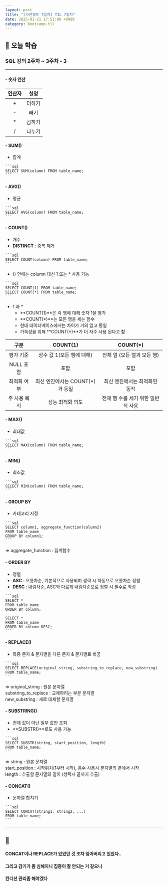 ```yaml
---
layout: post
title: "[사전캠프 7일차] TIL 7일차"
date: 2025-01-21 17:51:00 +0900
category: bootcamp-til
---
```


## 📖 오늘 학습
### SQL 강의 2주차 ~ 3주차 - 3

<!-- #### 📃  -->

--- 

#### - 숫자 연산

| 연산자 | 설명 |
|:------:|:---:|
| + | 더하기 |
| - | 빼기 |
| * | 곱하기 |
| / | 나누기 |

#### - SUM()
- 합계
>
    ```sql
    SELECT SUM(column) FROM table_name;
    ```

#### - AVG()
- 평균
>
    ```sql
    SELECT AVG(column) FROM table_name;
    ```

#### - COUNT()
- 개수
- **DISTINCT** : 중복 제거
>
    ```sql
    SELECT COUNT(column) FROM table_name;
    ```

- () 안에는 column 대신 1 또는 * 사용 가능
>
    ```sql
    SELECT COUNT(1) FROM table_name;
    SELECT COUNT(*) FROM table_name;
    ```

- 1 과 *
    - **COUNT(1)**은 각 행에 대해 숫자 1을 평가
    - **COUNT(*)**는 모든 행을 세는 함수
    - 현대 데이터베이스에서는 차이가 거의 없고 동일
    - 가독성을 위해 **COUNT(*)**가 더 자주 사용 된다고 함

| 구분 | COUNT(1) | COUNT(*) |
|:----:|:--------:|:--------:|
| 평가 기준 | 상수 값 1(모든 행에 대해) | 전체 열 (모든 열과 모든 행) |
| NULL 포함 | 포함 | 포함 |
| 최적화 여부 | 최신 엔진에서는 COUNT(*)과 동일 | 최신 엔진에서는 최적화된 동작 |
| 주 사용 목적 | 성능 최적화 의도 | 전체 행 수를 세기 위한 일반적 사용 |

#### - MAX()
- 최대값
>
    ```sql
    SELECT MAX(column) FROM table_name;
    ```

#### - MIN()
- 최소값
>
    ```sql
    SELECT MIN(column) FROM table_name;
    ```

#### - GROUP BY
- 카테고리 지정
>
    ```sql
    SELECT column1, aggregate_function(column2)
    FROM table_name
    GROUP BY column1;
    ```
=> aggregate_function : 집계합수

#### - ORDER BY
- 정렬
- **ASC** : 오름차순, 기본적으로 사용되며 생략 시 자동으로 오름차순 정렬
- **DESC** : 내림차순, ASC와 다르게 내림차순으로 정렬 시 필수로 작성
>
    ```sql
    SELECT * 
    FROM table_name
    ORDER BY column;
    
    SELECT * 
    FROM table_name
    ORDER BY column DESC;
    ```

#### - REPLACE()
- 특중 문자 & 문자열을 다른 문자 & 문자열로 바꿈
>
    ```sql
    SELECT REPLACE(original_string, substring_to_replace, new_substring)
    FROM table_name;
    ```
=> original_string : 원본 문자열  
substring_to_replace : 교체하려는 부분 문자열  
new_substring : 새로 대체할 문자열

#### - SUBSTRING()
- 전체 값이 아닌 일부 값만 조회
- **SUBSTR()**로도 사용 가능
>
    ```sql
    SELECT SUBSTR(string, start_position, length)
    FROM table_name;
    ```
=> string : 원본 문자열  
start_position : 시작위치(1부터 시작), 음수 사용시 문자열의 끝에서 시작  
length : 추출할 문자열의 길이 (생략시 끝까지 추출)

#### - CONCAT()
- 문자열 합치기
>
    ```sql
    SELECT CONCAT(string1, string2, ...)
    FROM table_name;
    ```

---

## 💬

#### CONCAT이나 REPLACE가 있었던 것 조차 잊어버리고 있었다..
#### 그리고 감기가 좀 심해지니 집중이 잘 안되는 거 같으니
#### 컨디션 관리좀 해야겠다